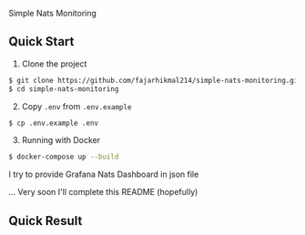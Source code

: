 Simple Nats Monitoring

## Quick Start

1. Clone the project

```bash
$ git clone https://github.com/fajarhikmal214/simple-nats-monitoring.git
$ cd simple-nats-monitoring
```

2. Copy `.env` from `.env.example`

```bash
$ cp .env.example .env
```

3. Running with Docker

```bash
$ docker-compose up --build
```

I try to provide Grafana Nats Dashboard in json file


... Very soon I'll complete this README (hopefully)



## Quick Result

